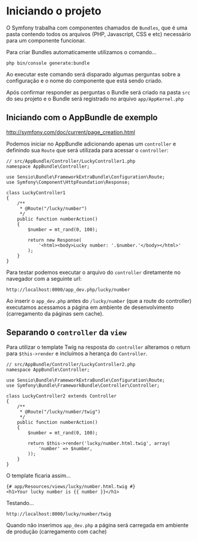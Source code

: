 # Iniciando o projeto

O Symfony trabalha com componentes chamados de `Bundles`, que é uma pasta contendo todos
os arquivos (PHP, Javascript, CSS e etc) necessário para um componente funcionar.

Para criar Bundles automaticamente utilizamos o comando...

    php bin/console generate:bundle

Ao executar este comando será disparado algumas perguntas sobre a configuração e o nome do 
componente que está sendo criado.

Após confirmar responder as perguntas o Bundle será criado na pasta `src` do seu projeto e o 
Bundle será registrado no arquivo `app/AppKernel.php`


## Iniciando com o AppBundle de exemplo

http://symfony.com/doc/current/page_creation.html

Podemos iniciar no AppBundle adicionando apenas um `controller` e definindo sua `Route` que será 
utilizada para acessar o `controller`:

    // src/AppBundle/Controller/LuckyController1.php
    namespace AppBundle\Controller;

    use Sensio\Bundle\FrameworkExtraBundle\Configuration\Route;
    use Symfony\Component\HttpFoundation\Response;

    class LuckyController1
    {
        /**
         * @Route("/lucky/number")
         */
        public function numberAction()
        {
            $number = mt_rand(0, 100);

            return new Response(
                '<html><body>Lucky number: '.$number.'</body></html>'
            );
        }
    }

Para testar podemos executar o arquivo do `controller` diretamente no navegador com a 
seguinte url:

    http://localhost:8000/app_dev.php/lucky/number

Ao inserir o `app_dev.php` antes do `/lucky/number` (que a route do controller) executamos 
acessamos a página em ambiente de desenvolvimento (carregamento da páginas sem cache).



## Separando o `controller` da `view`

Para utilizar o template Twig na resposta do `controller` alteramos o return para `$this->render`
e incluímos a herança do `Controller`.

    // src/AppBundle/Controller/LuckyController2.php
    namespace AppBundle\Controller;

    use Sensio\Bundle\FrameworkExtraBundle\Configuration\Route;
    use Symfony\Bundle\FrameworkBundle\Controller\Controller;

    class LuckyController2 extends Controller
    {
        /**
         * @Route("/lucky/number/twig")
         */
        public function numberAction()
        {
            $number = mt_rand(0, 100);

            return $this->render('lucky/number.html.twig', array(
                'number' => $number,
            ));
        }
    }

O template ficaria assim...

    {# app/Resources/views/lucky/number.html.twig #}
    <h1>Your lucky number is {{ number }}</h1>

Testando...

    http://localhost:8000/lucky/number/twig

Quando não inserimos `app_dev.php` a página será carregada em ambiente de produção (carregamento
 com cache)